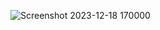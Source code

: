 ![Screenshot 2023-12-18 170000](https://github.com/RV2915/-Random-Quote-Generator/assets/146526270/df1b3118-6c6b-40c9-b9b4-903929eb9786)
